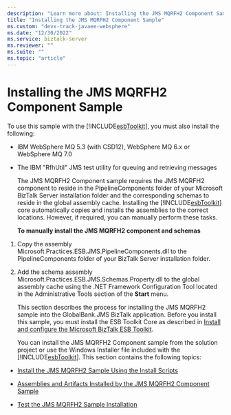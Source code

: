 ```yaml
---
description: "Learn more about: Installing the JMS MQRFH2 Component Sample"
title: "Installing the JMS MQRFH2 Component Sample"
ms.custom: "devx-track-javaee-websphere"
ms.date: "12/30/2022"
ms.service: biztalk-server
ms.reviewer: ""
ms.suite: ""
ms.topic: "article"
---
```

# Installing the JMS MQRFH2 Component Sample
To use this sample with the [!INCLUDE[esbToolkit](../includes/esbtoolkit-md.md)], you must also install the following:

- IBM WebSphere MQ 5.3 (with CSD12), WebSphere MQ 6.x or WebSphere MQ 7.0

- The IBM "RfhUtil" JMS test utility for queuing and retrieving messages

  The JMS MQRFH2 Component sample requires the JMS MQRFH2 component to reside in the PipelineComponents folder of your Microsoft BizTalk Server installation folder and the corresponding schemas to reside in the global assembly cache. Installing the [!INCLUDE[esbToolkit](../includes/esbtoolkit-md.md)] core automatically copies and installs the assemblies to the correct locations. However, if required, you can manually perform these tasks.

  **To manually install the JMS MQRFH2 component and schemas**

1. Copy the assembly Microsoft.Practices.ESB.JMS.PipelineComponents.dll to the PipelineComponents folder of your BizTalk Server installation folder.

2. Add the schema assembly Microsoft.Practices.ESB.JMS.Schemas.Property.dll to the global assembly cache using the .NET Framework Configuration Tool located in the Administrative Tools section of the **Start** menu.

   This section describes the process for installing the JMS MQRFH2 sample into the GlobalBank.JMS BizTalk application. Before you install this sample, you must install the ESB Toolkit Core as described in [Install and configure the Microsoft BizTalk ESB Toolkit](/biztalk/esb-toolkit/install-and-configure-the-microsoft-biztalk-esb-toolkit).

   You can install the JMS MQRFH2 Component sample from the solution project or use the Windows Installer file included with the [!INCLUDE[esbToolkit](../includes/esbtoolkit-md.md)]. This section contains the following topics:

-   [Install the JMS MQRFH2 Sample Using the Install Scripts](../esb-toolkit/install-the-jms-mqrfh2-sample-using-the-install-scripts.md)

-   [Assemblies and Artifacts Installed by the JMS MQRFH2 Component Sample](../esb-toolkit/assemblies-and-artifacts-installed-by-the-jms-mqrfh2-component-sample.md)

-   [Test the JMS MQRFH2 Sample Installation](../esb-toolkit/test-the-jms-mqrfh2-sample-installation.md)
